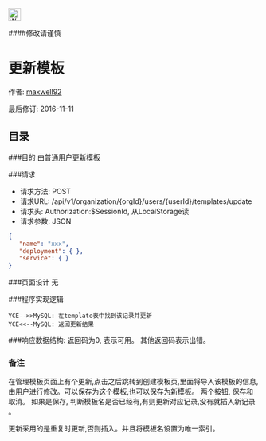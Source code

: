 <img src="http://kubernetes.io/kubernetes/img/warning.png" alt="WARNING" width="25" height="25"> 

####修改请谨慎

更新模板
==============

作者: [maxwell92](https://github.com/maxwell92)

最后修订: 2016-11-11

目录
--------------
###目的
由普通用户更新模板

###请求

* 请求方法: POST 
* 请求URL: /api/v1/organization/{orgId}/users/{userId}/templates/update
* 请求头: Authorization:$SessionId, 从LocalStorage读  
* 请求参数: 
JSON
```json
{
   "name": "xxx",
   "deployment": { },
   "service": { }
}
```


###页面设计 
无


###程序实现逻辑
```Title: 更新模板 
YCE-->>MySQL: 在template表中找到该记录并更新
YCE<<--MySQL: 返回更新结果 
```

###响应数据结构: 
返回码为0, 表示可用。
其他返回码表示出错。

### 备注
在管理模板页面上有个更新,点击之后跳转到创建模板页,里面将导入该模板的信息,由用户进行修改。可以保存为这个模板,也可以保存为新模板。 两个按钮, 保存和取消。
如果是保存, 判断模板名是否已经有,有则更新对应记录,没有就插入新记录 。

更新采用的是重复时更新,否则插入。并且将模板名设置为唯一索引。
